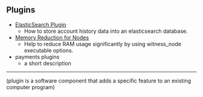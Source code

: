 ## Plugins


- [ElasticSearch Plugin](../plugins/elastic_search_plugin.md#elasticsearch-plugin)
  - How to store account history data into an elasticsearch database.
- [Memory Reduction for Nodes](../plugins/nodes_memory_reduction.md#memory-reduction-for-nodes)
  - Help to reduce RAM usage significantly by using witness_node executable options.
- payments plugins
  - a short description


***

(plugin is a software component that adds a specific feature to an existing computer program)
